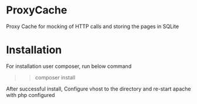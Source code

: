 ProxyCache
==========

Proxy Cache for mocking of HTTP calls and storing the pages in SQLite

Installation
============
For installation user composer, run below command 
>> composer install

After successful install, Configure vhost to the directory and re-start apache with php configured

